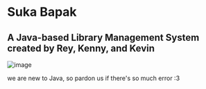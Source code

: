 # Suka Bapak
## A Java-based Library Management System created by Rey, Kenny, and Kevin

![image](https://github.com/user-attachments/assets/5790b667-233e-4128-8e54-bc7a24de0279)



we are new to Java, so pardon us if there's so much error :3
